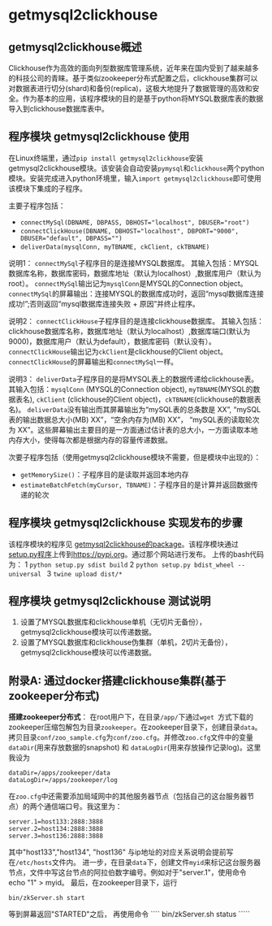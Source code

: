 # getmysql2clickhouse
##  getmysql2clickhouse概述

Clickhouse作为高效的面向列型数据库管理系统，近年来在国内受到了越来越多的科技公司的青睐。基于类似zookeeper分布式配置之后，clickhouse集群可以对数据表进行切分(shard)和备份(replica)，这极大地提升了数据管理的高效和安全。作为基本的应用，该程序模块的目的是基于python将MYSQL数据库表的数据导入到clickhouse数据库表中。

## 程序模块 getmysql2clickhouse 使用

在Linux终端里，通过````pip install getmysql2clickhouse````安装getmysql2clickhouse模块。该安装会自动安装````pymysql````和````clickhouse````两个python模块。安装完成进入python环境里，输入````import getmysql2clickhouse````即可使用该模块下集成的子程序。

主要子程序包括：
+ ````connectMySql(DBNAME, DBPASS, DBHOST="localhost", DBUSER="root")````
+ ````connectClickHouse(DBNAME, DBHOST="localhost", DBPORT="9000", DBUSER="default", DBPASS="")````
+ ````deliverData(mysqlConn, myTBNAME, ckClient, ckTBNAME)````

说明1：
````connectMySql````子程序目的是连接MYSQL数据库。
其输入包括：MYSQL数据库名称，数据库密码，数据库地址（默认为localhost）,数据库用户（默认为root）。
````connectMySql````输出记为````mysqlConn````是MYSQL的Connection object。 
````connectMySql````的屏幕输出：连接MYSQL的数据库成功时，返回“mysql数据库连接成功!”;否则返回“mysql数据库连接失败 + 原因”并终止程序。

说明2：
````connectClickHouse````子程序目的是连接clickhouse数据库。
其输入包括：clickhouse数据库名称，数据库地址（默认为localhost）,数据库端口(默认为9000)，数据库用户（默认为default），数据库密码（默认没有）。
````connectClickHouse````输出记为````ckClient````是clickhouse的Client object。
````connectClickHouse````的屏幕输出和````connectMySql````一样。

说明3：
````deliverData````子程序目的是将MYSQL表上的数据传递给clickhouse表。
其输入包括：````mysqlConn```` (MYSQL的Connection object), ````myTBNAME````(MYSQL的数据表名), ````ckClient```` (clickhouse的Client object)，````ckTBNAME````(clickhouse的数据表名)。
````deliverData````没有输出而其屏幕输出为“mySQL表的总条数是 XX”, “mySQL表的输出数据总大小(MB) XX”，“空余内存为(MB) XX”， “mySQL表的读取轮次为 XX”。这些屏幕输出主要目的是一方面通过估计表的总大小，一方面读取本地内存大小，使得每次都是根据内存的容量传递数据。

次要子程序包括（使用getmysql2clickhouse模块不需要，但是模块中出现的）：
+ ````getMemorySize()````：子程序目的是读取并返回本地内存
+ ````estimateBatchFetch(myCursor, TBNAME)````：子程序目的是计算并返回数据传递的轮次

## 程序模块 getmysql2clickhouse 实现发布的步骤

该程序模块的程序见 [getmysql2clickhouse的package](https://github.com/zhihaogong25/getmysql2clickhouse/blob/main/getmysql2clickhouse/__init__.py)。该程序模块通过[setup.py程序](https://github.com/zhihaogong25/getmysql2clickhouse/blob/main/setup.py)上传到<https://pypi.org>。通过那个网站进行发布。
上传的bash代码为： 1 ````python setup.py sdist build```` 2 ````python setup.py bdist_wheel --universal ```` 3 ````twine upload dist/*````

## 程序模块 getmysql2clickhouse 测试说明

1. 设置了MYSQL数据库和clickhouse单机（无切片无备份），getmysql2clickhouse模块可以传递数据。
2. 设置了MYSQL数据库和clickhouse伪集群（单机，2切片无备份），getmysql2clickhouse模块可以传递数据。

## 附录A: 通过docker搭建clickhouse集群(基于zookeeper分布式)
**搭建zookeeper分布式**： 在root用户下，在目录````/app/````下通过````wget ````方式下载的zookeeper压缩包解包为目录````zookeeper````。在zookeeper目录下，创建目录````data````。拷贝目录````conf/zoo_sample.cfg````为````conf/zoo.cfg````。并修改````zoo.cfg````文件中的变量 ````dataDir````(用来存放数据的snapshot) 和 ````dataLogDir````(用来存放操作记录log)。这里我设为
````
dataDir=/apps/zookeeper/data
dataLogDir=/apps/zookeeper/log
````
在````zoo.cfg````中还需要添加局域网中的其他服务器节点（包括自己的这台服务器节点）的两个通信端口号。我这里为：
````
server.1=host133:2888:3888
server.2=host134:2888:3888
server.3=host136:2888:3888
````
其中"host133","host134", "host136" 与ip地址的对应关系说明会提前写在````/etc/hosts````文件内。
进一步，在目录````data````下，创建文件````myid````来标记这台服务器节点，文件中写这台节点的阿拉伯数字编号。例如对于"server.1"，使用命令 echo "1" > myid。
最后，在zookeeper目录下，运行
````
bin/zkServer.sh start
````
等到屏幕返回"STARTED"之后， 再使用命令 ```` bin/zkServer.sh status `````

